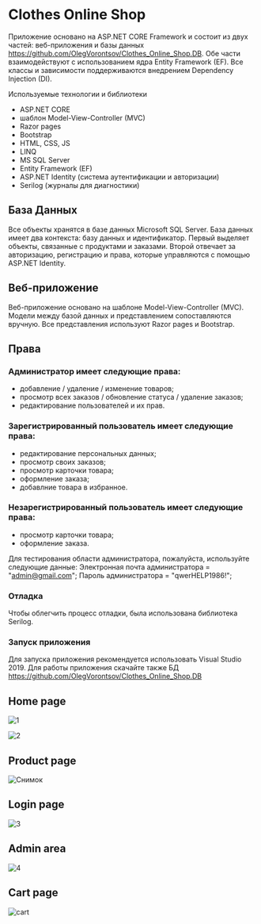 # Clothes Online Shop

Приложение основано на ASP.NET CORE Framework и состоит из двух частей: веб-приложения и базы данных https://github.com/OlegVorontsov/Clothes_Online_Shop.DB. Обе части взаимодействуют с использованием ядра Entity Framework (EF). Все классы и зависимости поддерживаются внедрением Dependency Injection (DI).

Используемые технологии и библиотеки
- ASP.NET CORE
- шаблон Model-View-Controller (MVC)
- Razor pages
- Bootstrap
- HTML, CSS, JS
- LINQ
- MS SQL Server
- Entity Framework (EF)
- ASP.NET Identity (система аутентификации и авторизации)
- Serilog (журналы для диагностики)

## База Данных
Все объекты хранятся в базе данных Microsoft SQL Server. База данных имеет два контекста: базу данных и идентификатор. Первый выделяет объекты, связанные с продуктами и заказами. Второй отвечает за авторизацию, регистрацию и права, которые управляются с помощью ASP.NET Identity.

## Веб-приложение
Веб-приложение основано на шаблоне Model-View-Controller (MVC). Модели между базой данных и представлением сопоставляются вручную. Все представления используют Razor pages и Bootstrap.

## Права
### Администратор имеет следующие права:
- добавление / удаление / изменение товаров;
- просмотр всех заказов / обновление статуса / удаление заказов;
- редактирование пользователей и их прав.

### Зарегистрированный пользователь имеет следующие права:
- редактирование персональных данных;
- просмотр своих заказов;
- просмотр карточки товара;
- оформление заказа;
- добавлние товара в избранное.

### Незарегистрированный пользователь имеет следующие права:
- просмотр карточки товара;
- оформление заказа.

Для тестирования области администратора, пожалуйста, используйте следующие данные:
Электронная почта администратора = "admin@gmail.com"; Пароль администратора = "qwerHELP1986!";

### Отладка
Чтобы облегчить процесс отладки, была использована библиотека Serilog.

### Запуск приложения
Для запуска приложения рекомендуется использовать Visual Studio 2019. Для работы приложения скачайте также БД https://github.com/OlegVorontsov/Clothes_Online_Shop.DB

## Home page

![1](https://github.com/OlegVorontsov/Clothes_Online_Shop/assets/102809790/b8969332-4dd1-44ed-ad17-91b1d4d5c1c5)

![2](https://github.com/OlegVorontsov/Clothes_Online_Shop/assets/102809790/959abec6-cf40-452b-856d-8e0f7678e23e)

## Product page

![Снимок](https://github.com/OlegVorontsov/Clothes_Online_Shop/assets/102809790/292829ca-7373-4fe4-8688-17303ded2924)


## Login page

![3](https://github.com/OlegVorontsov/Clothes_Online_Shop/assets/102809790/7ddf6067-569c-4901-8e72-8014e053ab93)

## Admin area

![4](https://github.com/OlegVorontsov/Clothes_Online_Shop/assets/102809790/6ebe9081-79b0-4f19-8d3a-9fa3e9cdbe1b)

## Cart page

![cart](https://github.com/OlegVorontsov/Clothes_Online_Shop/assets/102809790/82915cc7-fc87-4da4-a52d-3538fb249404)




